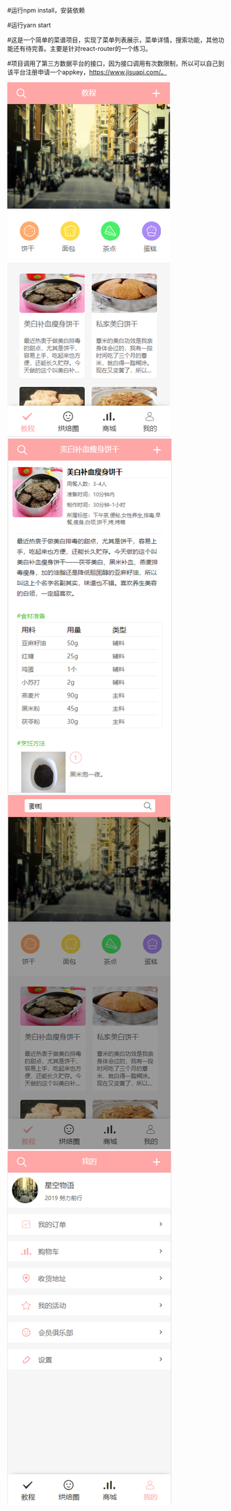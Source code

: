 #运行npm install，安装依赖

#运行yarn start


#这是一个简单的菜谱项目，实现了菜单列表展示，菜单详情，搜索功能，其他功能还有待完善。主要是针对react-router的一个练习。

#项目调用了第三方数据平台的接口，因为接口调用有次数限制，所以可以自己到该平台注册申请一个appkey，https://www.jisuapi.com/。

![image](https://github.com/CaiZX94/react-study/raw/master/react-cooking/static/1554862016(1).jpg)
![image](https://github.com/CaiZX94/react-study/raw/master/react-cooking/static/1554862049(1).jpg)
![image](https://github.com/CaiZX94/react-study/raw/master/react-cooking/static/1554862085(1).jpg)
![image](https://github.com/CaiZX94/react-study/raw/master/react-cooking/static/1554862132(1).jpg)

